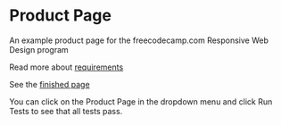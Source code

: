 # Product Page
An example product page for  the freecodecamp.com Responsive Web Design program

Read more about [requirements](https://www.freecodecamp.org/learn/responsive-web-design/responsive-web-design-projects/build-a-product-landing-page)

See the [finished page](https://steller-jay.github.io/fcc-product/)

You can click on the Product Page in the dropdown menu and click Run Tests to see that all tests pass.